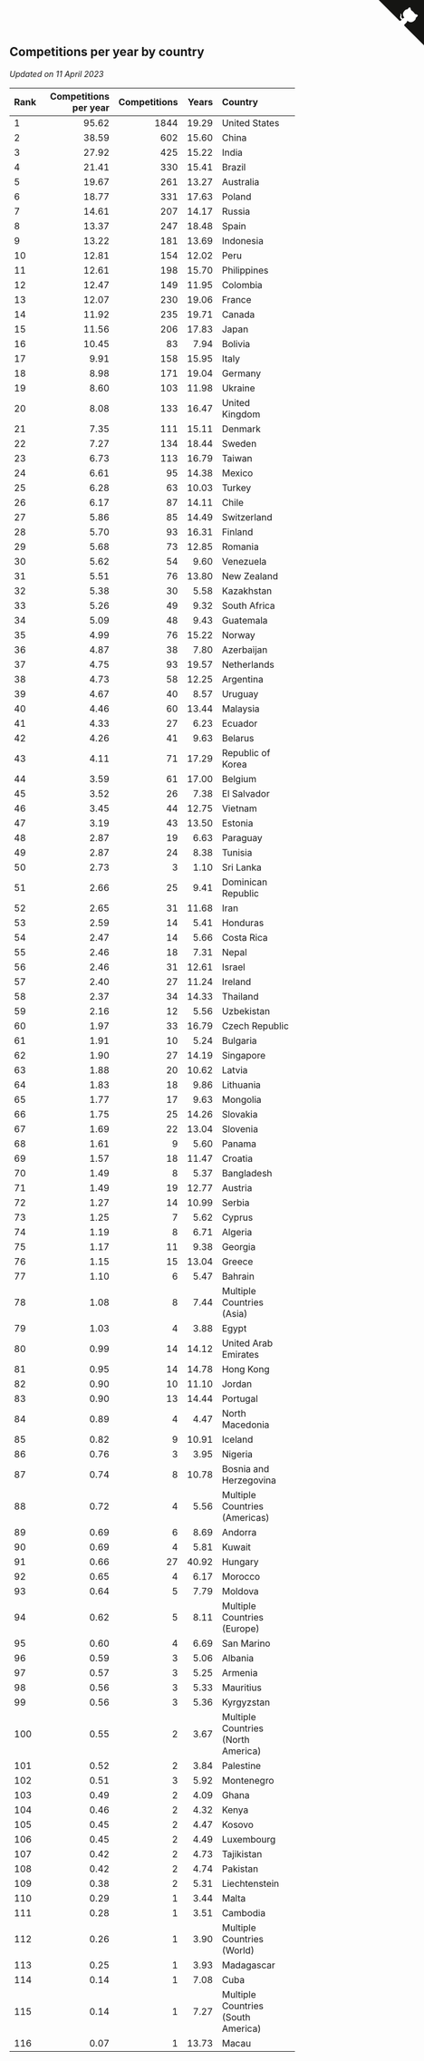 ## Competitions per year by country

*Updated on 11 April 2023*

| Rank | Competitions per year | Competitions | Years | Country |
| :--- | ---: | ---: | ---: | :--- |
| 1 | 95.62 | 1844 | 19.29 | United States |
| 2 | 38.59 | 602 | 15.60 | China |
| 3 | 27.92 | 425 | 15.22 | India |
| 4 | 21.41 | 330 | 15.41 | Brazil |
| 5 | 19.67 | 261 | 13.27 | Australia |
| 6 | 18.77 | 331 | 17.63 | Poland |
| 7 | 14.61 | 207 | 14.17 | Russia |
| 8 | 13.37 | 247 | 18.48 | Spain |
| 9 | 13.22 | 181 | 13.69 | Indonesia |
| 10 | 12.81 | 154 | 12.02 | Peru |
| 11 | 12.61 | 198 | 15.70 | Philippines |
| 12 | 12.47 | 149 | 11.95 | Colombia |
| 13 | 12.07 | 230 | 19.06 | France |
| 14 | 11.92 | 235 | 19.71 | Canada |
| 15 | 11.56 | 206 | 17.83 | Japan |
| 16 | 10.45 | 83 | 7.94 | Bolivia |
| 17 | 9.91 | 158 | 15.95 | Italy |
| 18 | 8.98 | 171 | 19.04 | Germany |
| 19 | 8.60 | 103 | 11.98 | Ukraine |
| 20 | 8.08 | 133 | 16.47 | United Kingdom |
| 21 | 7.35 | 111 | 15.11 | Denmark |
| 22 | 7.27 | 134 | 18.44 | Sweden |
| 23 | 6.73 | 113 | 16.79 | Taiwan |
| 24 | 6.61 | 95 | 14.38 | Mexico |
| 25 | 6.28 | 63 | 10.03 | Turkey |
| 26 | 6.17 | 87 | 14.11 | Chile |
| 27 | 5.86 | 85 | 14.49 | Switzerland |
| 28 | 5.70 | 93 | 16.31 | Finland |
| 29 | 5.68 | 73 | 12.85 | Romania |
| 30 | 5.62 | 54 | 9.60 | Venezuela |
| 31 | 5.51 | 76 | 13.80 | New Zealand |
| 32 | 5.38 | 30 | 5.58 | Kazakhstan |
| 33 | 5.26 | 49 | 9.32 | South Africa |
| 34 | 5.09 | 48 | 9.43 | Guatemala |
| 35 | 4.99 | 76 | 15.22 | Norway |
| 36 | 4.87 | 38 | 7.80 | Azerbaijan |
| 37 | 4.75 | 93 | 19.57 | Netherlands |
| 38 | 4.73 | 58 | 12.25 | Argentina |
| 39 | 4.67 | 40 | 8.57 | Uruguay |
| 40 | 4.46 | 60 | 13.44 | Malaysia |
| 41 | 4.33 | 27 | 6.23 | Ecuador |
| 42 | 4.26 | 41 | 9.63 | Belarus |
| 43 | 4.11 | 71 | 17.29 | Republic of Korea |
| 44 | 3.59 | 61 | 17.00 | Belgium |
| 45 | 3.52 | 26 | 7.38 | El Salvador |
| 46 | 3.45 | 44 | 12.75 | Vietnam |
| 47 | 3.19 | 43 | 13.50 | Estonia |
| 48 | 2.87 | 19 | 6.63 | Paraguay |
| 49 | 2.87 | 24 | 8.38 | Tunisia |
| 50 | 2.73 | 3 | 1.10 | Sri Lanka |
| 51 | 2.66 | 25 | 9.41 | Dominican Republic |
| 52 | 2.65 | 31 | 11.68 | Iran |
| 53 | 2.59 | 14 | 5.41 | Honduras |
| 54 | 2.47 | 14 | 5.66 | Costa Rica |
| 55 | 2.46 | 18 | 7.31 | Nepal |
| 56 | 2.46 | 31 | 12.61 | Israel |
| 57 | 2.40 | 27 | 11.24 | Ireland |
| 58 | 2.37 | 34 | 14.33 | Thailand |
| 59 | 2.16 | 12 | 5.56 | Uzbekistan |
| 60 | 1.97 | 33 | 16.79 | Czech Republic |
| 61 | 1.91 | 10 | 5.24 | Bulgaria |
| 62 | 1.90 | 27 | 14.19 | Singapore |
| 63 | 1.88 | 20 | 10.62 | Latvia |
| 64 | 1.83 | 18 | 9.86 | Lithuania |
| 65 | 1.77 | 17 | 9.63 | Mongolia |
| 66 | 1.75 | 25 | 14.26 | Slovakia |
| 67 | 1.69 | 22 | 13.04 | Slovenia |
| 68 | 1.61 | 9 | 5.60 | Panama |
| 69 | 1.57 | 18 | 11.47 | Croatia |
| 70 | 1.49 | 8 | 5.37 | Bangladesh |
| 71 | 1.49 | 19 | 12.77 | Austria |
| 72 | 1.27 | 14 | 10.99 | Serbia |
| 73 | 1.25 | 7 | 5.62 | Cyprus |
| 74 | 1.19 | 8 | 6.71 | Algeria |
| 75 | 1.17 | 11 | 9.38 | Georgia |
| 76 | 1.15 | 15 | 13.04 | Greece |
| 77 | 1.10 | 6 | 5.47 | Bahrain |
| 78 | 1.08 | 8 | 7.44 | Multiple Countries (Asia) |
| 79 | 1.03 | 4 | 3.88 | Egypt |
| 80 | 0.99 | 14 | 14.12 | United Arab Emirates |
| 81 | 0.95 | 14 | 14.78 | Hong Kong |
| 82 | 0.90 | 10 | 11.10 | Jordan |
| 83 | 0.90 | 13 | 14.44 | Portugal |
| 84 | 0.89 | 4 | 4.47 | North Macedonia |
| 85 | 0.82 | 9 | 10.91 | Iceland |
| 86 | 0.76 | 3 | 3.95 | Nigeria |
| 87 | 0.74 | 8 | 10.78 | Bosnia and Herzegovina |
| 88 | 0.72 | 4 | 5.56 | Multiple Countries (Americas) |
| 89 | 0.69 | 6 | 8.69 | Andorra |
| 90 | 0.69 | 4 | 5.81 | Kuwait |
| 91 | 0.66 | 27 | 40.92 | Hungary |
| 92 | 0.65 | 4 | 6.17 | Morocco |
| 93 | 0.64 | 5 | 7.79 | Moldova |
| 94 | 0.62 | 5 | 8.11 | Multiple Countries (Europe) |
| 95 | 0.60 | 4 | 6.69 | San Marino |
| 96 | 0.59 | 3 | 5.06 | Albania |
| 97 | 0.57 | 3 | 5.25 | Armenia |
| 98 | 0.56 | 3 | 5.33 | Mauritius |
| 99 | 0.56 | 3 | 5.36 | Kyrgyzstan |
| 100 | 0.55 | 2 | 3.67 | Multiple Countries (North America) |
| 101 | 0.52 | 2 | 3.84 | Palestine |
| 102 | 0.51 | 3 | 5.92 | Montenegro |
| 103 | 0.49 | 2 | 4.09 | Ghana |
| 104 | 0.46 | 2 | 4.32 | Kenya |
| 105 | 0.45 | 2 | 4.47 | Kosovo |
| 106 | 0.45 | 2 | 4.49 | Luxembourg |
| 107 | 0.42 | 2 | 4.73 | Tajikistan |
| 108 | 0.42 | 2 | 4.74 | Pakistan |
| 109 | 0.38 | 2 | 5.31 | Liechtenstein |
| 110 | 0.29 | 1 | 3.44 | Malta |
| 111 | 0.28 | 1 | 3.51 | Cambodia |
| 112 | 0.26 | 1 | 3.90 | Multiple Countries (World) |
| 113 | 0.25 | 1 | 3.93 | Madagascar |
| 114 | 0.14 | 1 | 7.08 | Cuba |
| 115 | 0.14 | 1 | 7.27 | Multiple Countries (South America) |
| 116 | 0.07 | 1 | 13.73 | Macau |


<a href="https://github.com/JustinTimeCuber/wca_statistics" class="github-corner" aria-label="View source on Github"><svg width="80" height="80" viewBox="0 0 250 250" style="fill:#151513; color:#fff; position: absolute; top: 0; border: 0; right: 0;" aria-hidden="true"><path d="M0,0 L115,115 L130,115 L142,142 L250,250 L250,0 Z"></path><path d="M128.3,109.0 C113.8,99.7 119.0,89.6 119.0,89.6 C122.0,82.7 120.5,78.6 120.5,78.6 C119.2,72.0 123.4,76.3 123.4,76.3 C127.3,80.9 125.5,87.3 125.5,87.3 C122.9,97.6 130.6,101.9 134.4,103.2" fill="currentColor" style="transform-origin: 130px 106px;" class="octo-arm"></path><path d="M115.0,115.0 C114.9,115.1 118.7,116.5 119.8,115.4 L133.7,101.6 C136.9,99.2 139.9,98.4 142.2,98.6 C133.8,88.0 127.5,74.4 143.8,58.0 C148.5,53.4 154.0,51.2 159.7,51.0 C160.3,49.4 163.2,43.6 171.4,40.1 C171.4,40.1 176.1,42.5 178.8,56.2 C183.1,58.6 187.2,61.8 190.9,65.4 C194.5,69.0 197.7,73.2 200.1,77.6 C213.8,80.2 216.3,84.9 216.3,84.9 C212.7,93.1 206.9,96.0 205.4,96.6 C205.1,102.4 203.0,107.8 198.3,112.5 C181.9,128.9 168.3,122.5 157.7,114.1 C157.9,116.9 156.7,120.9 152.7,124.9 L141.0,136.5 C139.8,137.7 141.6,141.9 141.8,141.8 Z" fill="currentColor" class="octo-body"></path></svg></a><style>.github-corner:hover .octo-arm{animation:octocat-wave 560ms ease-in-out}@keyframes octocat-wave{0%,100%{transform:rotate(0)}20%,60%{transform:rotate(-25deg)}40%,80%{transform:rotate(10deg)}}@media (max-width:500px){.github-corner:hover .octo-arm{animation:none}.github-corner .octo-arm{animation:octocat-wave 560ms ease-in-out}}</style>

